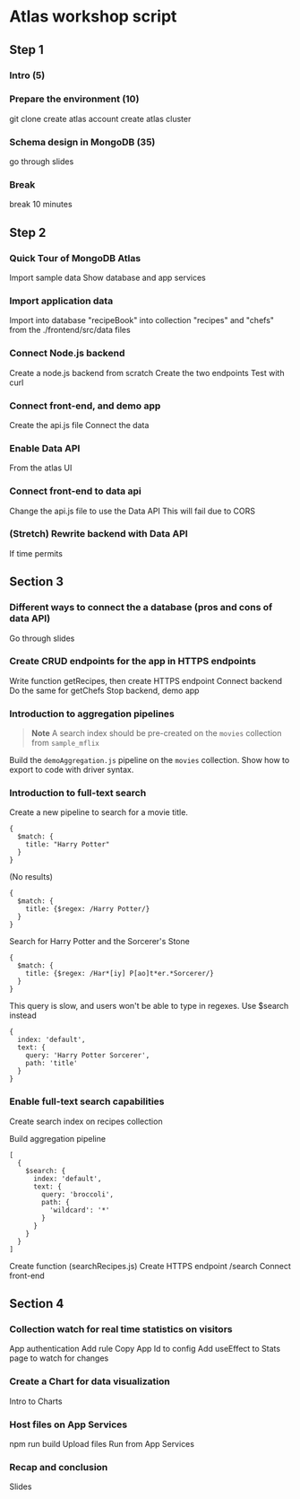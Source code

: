 # Atlas workshop script

## Step 1

### Intro (5)

### Prepare the environment (10)
git clone
create atlas account
create atlas cluster

### Schema design in MongoDB (35)
go through slides

### Break
break 10 minutes

## Step 2

### Quick Tour of MongoDB Atlas
Import sample data
Show database and app services

### Import application data
Import into database "recipeBook" into collection "recipes" and "chefs" from the ./frontend/src/data files

### Connect Node.js backend
Create a node.js backend from scratch
Create the two endpoints
Test with curl

### Connect front-end, and demo app
Create the api.js file
Connect the data

### Enable Data API
From the atlas UI

### Connect front-end to data api
Change the api.js file to use the Data API
This will fail due to CORS

### (Stretch) Rewrite backend with Data API
If time permits

## Section 3

### Different ways to connect the a database (pros and cons of data API)
Go through slides

### Create CRUD endpoints for the app in HTTPS endpoints
Write function getRecipes, then create HTTPS endpoint
Connect backend
Do the same for getChefs
Stop backend, demo app

### Introduction to aggregation pipelines
> **Note**
> A search index should be pre-created on the `movies` collection from `sample_mflix`

Build the `demoAggregation.js` pipeline on the `movies` collection.
Show how to export to code with driver syntax.

### Introduction to full-text search
Create a new pipeline to search for a movie title.

```
{
  $match: {
    title: "Harry Potter"
  }
}
```
(No results)

```
{
  $match: {
    title: {$regex: /Harry Potter/}
  }
}
```

Search for Harry Potter and the Sorcerer's Stone
```
{
  $match: {
    title: {$regex: /Har*[iy] P[ao]t*er.*Sorcerer/}
  }
}
```

This query is slow, and users won't be able to type in regexes.
Use $search instead

```
{
  index: 'default',
  text: {
    query: 'Harry Potter Sorcerer',
    path: 'title'
  }
}
```

### Enable full-text search capabilities
Create search index on recipes collection

Build aggregation pipeline
```
[
  {
    $search: {
      index: 'default',
      text: {
        query: 'broccoli',
        path: {
          'wildcard': '*'
        }
      }
    }
  }
]
```
Create function (searchRecipes.js)
Create HTTPS endpoint /search
Connect front-end

## Section 4

### Collection watch for real time statistics on visitors
App authentication
Add rule
Copy App Id to config
Add useEffect to Stats page to watch for changes

### Create a Chart for data visualization
Intro to Charts

### Host files on App Services
npm run build
Upload files
Run from App Services

### Recap and conclusion
Slides
